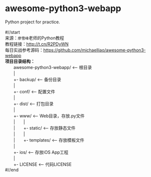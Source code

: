 # awesome-python3-webapp
Python  project for practice.<br>
<br>
#//start<br>
来源：`廖雪峰`老师的Python教程<br>
教程链接：http://t.cn/R2PDyWN<br>
每日实战参考源码：https://github.com/michaelliao/awesome-python3-webapp<br>
<b>项目目录结构：</b><br>
　　awesome-python3-webapp/  <-- 根目录<br>
　　|<br>
　　+- backup/               <-- 备份目录<br>
　　|<br>
　　+- conf/                 <-- 配置文件<br>
　　|<br>
　　+- dist/                 <-- 打包目录<br>
　　|<br>
　　+- www/                  <-- Web目录，存放.py文件<br>
　　|　　|<br>
　　|　　+- static/            <-- 存放静态文件<br>
　　|　　|<br>
　　|　　+- templates/         <-- 存放模板文件<br>
　　|<br>
　　+- ios/                  <-- 存放iOS App工程<br>
　　|<br>
　　+- LICENSE               <-- 代码LICENSE<br>
#//end<br>
